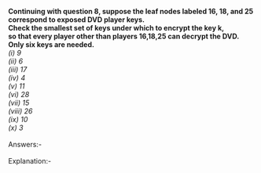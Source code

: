 <b>Continuing with question 8, suppose the leaf nodes labeled 16, 18, and 25 correspond to exposed DVD player keys.<br> 
Check the smallest set of keys under which to encrypt the key k, <br>
so that every player other than players 16,18,25 can decrypt the DVD. <br> 
Only six keys are needed. </b><br>
<i>
(i) 9	<br>
(ii) 6 <br>	
(iii) 17 <br>
(iv) 4 <br>
(v) 11 <br>
(vi) 28 <br>
(vii) 15 <br>
(viii) 26 <br>
(ix) 10	<br>
(x) 3 </i><br>
<br>
Answers:- <br>
<br>
Explanation:- <br>
<br>
